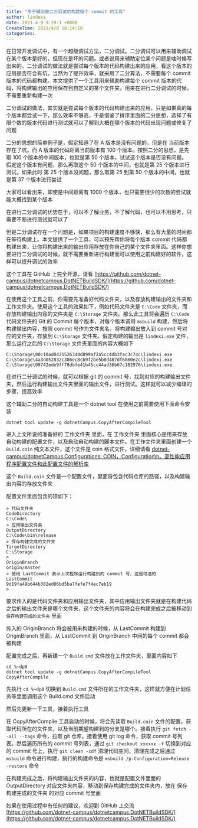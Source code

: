 ```yaml
---
title: "用于辅助做二分调试的构建每个 commit 的工具"
author: lindexi
date: 2021-4-9 9:29:1 +0800
CreateTime: 2021/4/8 18:14:18
categories: 
---
```


在日常开发调试中，有一个超级调试方法，二分调试。二分调试可以用来辅助调试在某个版本是好的，但现在是坏的问题。或者说用来辅助定位某个问题是啥时候写出来的。二分调试的做法就是尝试每个版本的代码构建出来的应用，看这个版本的应用是否符合有坑，当然为了提升效率，就采用了二分算法，不需要每个 commit 版本的代码都构建。本文提供了一个工具用来辅助构建每个 commit 版本的代码，将构建输出的应用保存到自定义的某个文件夹，用来在进行二分调试的时候，不需要重新构建一次

<!--more-->


<!-- CreateTime:2021/4/8 18:14:18 -->

<!-- 发布 -->

二分调试的做法，其实就是尝试每个版本的代码构建出来的应用，只是如果真的每个版本都尝试一下，那么效率不够高，于是借鉴了排序里面的二分思想，选择了有限个数的版本代码进行测试就可以了解到大概在哪个版本的代码出现问题或修复了问题

二分的思想的简单例子是，假定知道了在 A 版本是没有问题的，但是在 当前版本 存在了坑。而 A 版本的代码距离当前版本有 100 个版本。按照二分的思想，是先取 100 个版本的中间版本，也就是第 50 个版本，试试这个版本是否没有问题。假定这个版本有问题，那么再取这个 50 个版本的中间，也就是第 25 个版本进行测试。如果此时 第 25 个版本没问题，那么取第 25 到第 50 个版本的中间，也就是第 37 个版本进行尝试

大家可以看出来，即使是中间距离有 1000 个版本，也只需要很少的次数的尝试就能大概找到某个版本

在进行二分调试的优势在于，可以不了解业务，不了解代码，也可以不用思考，只需要不断进行测试就可以了

但是二分调试存在一个问题是，如果项目的构建速度不够快，那么有大量的时间都在等待构建上。本文提供了一个工具，可以预先帮你将每个版本 commit 代码都构建出来，让你将构建出来的输出应用存放在你自己的某个文件夹里面。这样你想要进行二分调试的时候，就不需要重新进行构建而可以使用之前构建好的软件，这样可以提升调试的效率

这个工具在 GitHub 上完全开源，请看 [https://github.com/dotnet-campus/dotnetcampus.DotNETBuildSDK/](https://github.com/dotnet-campus/dotnetcampus.DotNETBuildSDK/)

在使用这个工具之前，你需要先准备好代码文件夹，以及存放构建输出的文件夹和工作文件夹。使用这个工具的效果如下，例如代码文件夹是 `C:\Code` 文件夹，而存放构建输出内容的文件夹是 `C:\Storage` 文件夹。那么此工具将会遍历 `C:\Code` 代码文件夹的 Git 的 Commit 每个版本，对每个版本调用 `msbuild` 构建，然后将构建输出内容，按照 commit 号作为文件夹名，将构建输出放入到 commit 号对应的文件夹，存放到 `C:\Storage` 文件夹。假定构建的输出是 `lindexi.exe` 文件，那么运行之后的 `C:\Storage` 文件夹里面的内容大概如下

```
C:\Storage\00c10ad0421526344d899af2a5cc4db3fac3c74c\lindexi.exe
C:\Storage\4a3d052832c386ec8cb9f2be5b8d487df6860e2c\lindexi.exe
C:\Storage\08742ede9ff78dbfe41b45cc44ad36b67c182976\lindexi.exe
```

在进行二分调试的时候，就可以根据 git 的 commit 号，找到对应的构建输出文件夹，然后运行构建输出文件夹里面的输出文件，进行测试。这样就可以减少编译的步骤，提高效率

这个辅助二分的自动构建工具是一个 dotnet tool 在使用之前需要使用下面命令安装

```
dotnet tool update -g dotnetCampus.CopyAfterCompileTool
```

进入上文所说的准备好的 工作文件夹 里面，在 工作文件夹 里面核心是用来存放自动构建的配置文件，以及启动自动构建的脚本文件。在工作文件夹里面创建一个 `Build.coin` 纯文本文件，这个文件是 coin 格式文件，详细请看 [dotnet-campus/dotnetCampus.Configurations: COIN，Configuration\n。高性能应用程序配置文件和此配置文件的解析库](https://github.com/dotnet-campus/dotnetCampus.Configurations )

这个 `Build.coin` 文件是一个配置文件，里面将包含代码仓库的路径，以及构建输出内容的存放文件夹

配置文件里面包含的项如下：

```
> 代码文件夹
CodeDirectory
C:\Code\
> 应用输出文件夹
OutputDirectory
C:\Code\bin\release
> 保存构建完成的文件夹
TargetDirectory
C:\Storage
>
OriginBranch
origin/master
> 使用 LastCommit 表示上次程序运行构建到的 commit 号，这是可选的
LastCommit
9d19fa49b644b382ed06bd5ba7fefe7f4ec7eb19
>
```

要求传入的是代码文件夹和应用输出文件夹，其中应用输出文件夹就是在构建代码之后的输出文件夹是哪个文件夹，这个文件夹的内容将会在构建完成之后被移动到 `保存构建完成的文件夹` 里面

传入的 OriginBranch 将会被用来构建的时候，从 LastCommit 构建到 OriginBranch 里面，从 LastCommit 到 OriginBranch 中间的每个 commit 都会被构建

配置完成之后，再新建一个 `Build.cmd` 文件放在工作文件夹，里面内容如下

```
cd %~dp0
dotnet tool update -g dotnetCampus.CopyAfterCompileTool
CopyAfterCompile
```

先执行 `cd %~dp0` 切换到 `Build.cmd` 文件所在的工作文件夹，这样就方便在计划任务等里面调用这个 Build.cmd 文件启动

然后先更新一下工具，接着执行工具

在 CopyAfterCompile 工具启动的时候，将会先读取 `Build.coin` 文件的配置，获取代码所在的文件夹，以及当前期望构建到的分支是哪个。接着执行 `git fetch --all --tags` 命令，拉取 git 仓库。接着使用 git log 命令，获取 commit 号列表。然后遍历所有的 commit 号列表，通过 `git checkout xxxxxx -f` 切换到对应的 commit 号上，执行 `git clean -xdf` 清理代码空间，清理完成之后通过 `msbuild` 命令进行构建，执行的构建命令是 `msbuild /p:Configuration=Release -restore` 命令

在构建完成之后，将构建输出文件夹的内容，也就是配置文件里面的 OutputDirectory 对应文件夹内容，移动到保存构建完成的文件夹内，放在 保存构建完成的文件夹 的对应 commit 号里面

如果在使用过程中有任何的建议，欢迎到 GitHub 上交流 [https://github.com/dotnet-campus/dotnetcampus.DotNETBuildSDK/](https://github.com/dotnet-campus/dotnetcampus.DotNETBuildSDK/)

